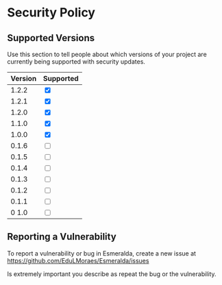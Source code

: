# Security Policy

## Supported Versions

Use this section to tell people about which versions of your project are
currently being supported with security updates.

| Version | Supported          |
| ------- | ------------------ |
| 1.2.2   | <input type="checkbox" checked> |
| 1.2.1   | <input type="checkbox" checked> |
| 1.2.0   | <input type="checkbox" checked> |
| 1.1.0   | <input type="checkbox" checked> |
| 1.0.0   | <input type="checkbox" checked> |
| 0.1.6   | <input type="checkbox" unchecked> |
| 0.1.5   | <input type="checkbox" unchacked> |
| 0.1.4   | <input type="checkbox" unchacked> |
| 0.1.3   | <input type="checkbox" unchacked> |
| 0.1.2   | <input type="checkbox" unchacked> |
| 0.1.1   | <input type="checkbox" unchacked> |
| 0 1.0   | <input type="checkbox" unchacked> |

## Reporting a Vulnerability

To report a vulnerability or bug in Esmeralda, create a new issue at 
https://github.com/EduLMoraes/Esmeralda/issues

Is extremely important you describe as repeat the bug or the vulnerability.
